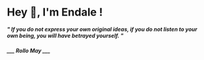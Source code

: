 <h1 title="head"> Hey 👋, I'm Endale !</h1>

**<h5><i>" If you do not express your own original ideas, if you do not listen to your own being, you will have betrayed yourself. "</i></h5>**

*<b>___ Rollo May ___</b>*
